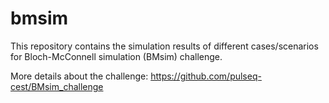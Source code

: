 # bmsim
This repository contains the simulation results of different cases/scenarios for Bloch-McConnell simulation (BMsim) challenge.

More details about the challenge: https://github.com/pulseq-cest/BMsim_challenge 
